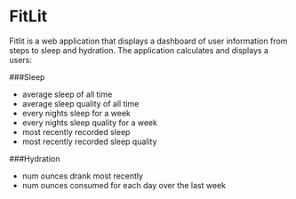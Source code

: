# FitLit 

Fitlit is a web application that displays a dashboard of user information from steps to sleep and hydration. The application calculates and displays a users:

###Sleep
- average sleep of all time
- average sleep quality of all time
- every nights sleep for a week
- every nights sleep quality for a week
- most recently recorded sleep
- most recently recorded sleep quality

###Hydration
- num ounces drank most recently 
- num ounces consumed for each day over the last week


